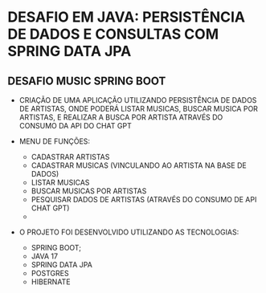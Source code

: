 # DESAFIO EM JAVA: PERSISTÊNCIA DE DADOS E CONSULTAS COM SPRING DATA JPA

## DESAFIO MUSIC SPRING BOOT
- CRIAÇÃO DE UMA APLICAÇÃO UTILIZANDO PERSISTÊNCIA DE DADOS DE ARTISTAS, ONDE PODERÁ LISTAR MUSICAS, BUSCAR MUSICA POR ARTISTAS, E REALIZAR A BUSCA POR ARTISTA ATRAVÉS DO CONSUMO DA API DO CHAT GPT

- MENU DE FUNÇÕES:
    - CADASTRAR ARTISTAS
    - CADASTRAR MUSICAS (VINCULANDO AO ARTISTA NA BASE DE DADOS)
    - LISTAR MUSICAS
    - BUSCAR MUSICAS POR ARTISTAS
    - PESQUISAR DADOS DE ARTISTAS (ATRAVÉS DO CONSUMO DE API CHAT GPT)
    - 
- O PROJETO FOI DESENVOLVIDO UTILIZANDO AS TECNOLOGIAS:
    - SPRING BOOT;
    - JAVA 17
    - SPRING DATA JPA
    - POSTGRES
    - HIBERNATE
